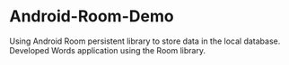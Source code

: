# Android-Room-Demo
Using Android Room persistent library to store data in the local database. Developed Words application using the Room library.
